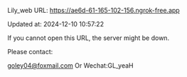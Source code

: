 Lily_web URL: https://ae6d-61-165-102-156.ngrok-free.app

Updated at: 2024-12-10 10:57:22

If you cannot open this URL, the server might be down.

Please contact: 

goley04@foxmail.com Or Wechat:GL_yeaH